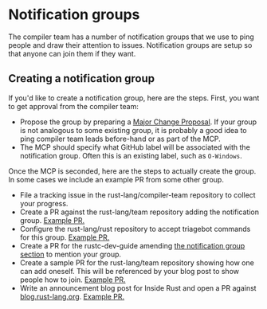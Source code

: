 # Notification groups

The compiler team has a number of notification groups that we use to
ping people and draw their attention to issues. Notification groups
are setup so that anyone can join them if they want.

## Creating a notification group

If you'd like to create a notification group, here are the steps.
First, you want to get approval from the compiler team:

* Propose the group by preparing a [Major Change Proposal][MCP].  If
  your group is not analogous to some existing group, it is probably
  a good idea to ping compiler team leads before-hand or as part of
  the MCP.
* The MCP should specify what GitHub label will be associated with the
  notification group. Often this is an existing label, such as
  `O-Windows`.
  
Once the MCP is seconded, here are the steps to actually create the group.
In some cases we include an example PR from some other group. 

* File a tracking issue in the rust-lang/compiler-team repository to collect
  your progress.
* Create a PR against the rust-lang/team repository adding the notification
  group. [Example PR.](https://github.com/rust-lang/team/pull/347)
* Configure the rust-lang/rust repository to accept triagebot commands
  for this group. [Example PR.](https://github.com/rust-lang/rust/pull/72706)
* Create a PR for the rustc-dev-guide amending [the notification group
  section](https://rustc-dev-guide.rust-lang.org/notification-groups/about.html)
  to mention your group.
* Create a sample PR for the rust-lang/team repository showing how one can add
  oneself. This will be referenced by your blog post to show people how to 
  join. [Example PR.](https://github.com/rust-lang/team/pull/140)
* Write an announcement blog post for Inside Rust and open a PR against
  [blog.rust-lang.org](https://github.com/rust-lang/blog.rust-lang.org).
  [Example PR.](https://github.com/rust-lang/blog.rust-lang.org/pull/615)

[MCP]: ./mcp.md
